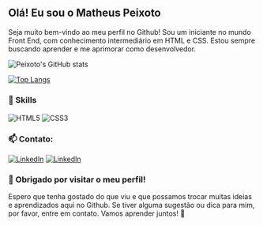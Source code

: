 
## Olá! Eu sou o Matheus Peixoto

Seja muito bem-vindo ao meu perfil no Github! Sou um iniciante no mundo Front End, com conhecimento intermediário em HTML e CSS. Estou sempre buscando aprender e me aprimorar como desenvolvedor. 

![Peixoto's GitHub stats](https://github-readme-stats.vercel.app/api?username=devmpeixoto&show_icons=true&theme=dracula)

[![Top Langs](https://github-readme-stats.vercel.app/api/top-langs/?username=devmpeixoto&langs_count=8)](https://github.com/devmpeixoto/github-readme-stats)

### 🚀 Skills 

<div>
    <img align="center" src="https://img.shields.io/badge/HTML5-E34F26?style=for-the-badge&logo=html5&logoColor=white" alt="HTML5"/>
    <img align="center" src="https://img.shields.io/badge/CSS3-1572B6?style=for-the-badge&logo=css3&logoColor=white" alt="CSS3"/>
</div>

### 📫 Contato:

[![LinkedIn](https://img.shields.io/badge/LinkedIn-0077B5?style=for-the-badge&logo=linkedin&logoColor=white)](https://www.linkedin.com/in/matheus-peixoto-de-souza/)
[![LinkedIn](https://img.shields.io/badge/Instagram-E4405F?style=for-the-badge&logo=instagram&logoColor=white)](https://www.instagram.com/m4theuspeixoto/)

### 🎉 Obrigado por visitar o meu perfil!
Espero que tenha gostado do que viu e que possamos trocar muitas ideias e aprendizados aqui no Github. Se tiver alguma sugestão ou dica para mim, por favor, entre em contato. Vamos aprender juntos! 🤘
